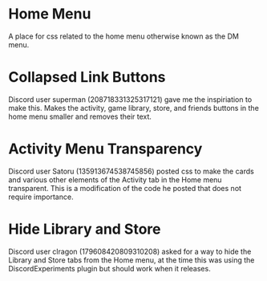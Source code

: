 # Home Menu

<div>A place for css related to the home menu otherwise known as the DM menu.</div>

# Collapsed Link Buttons

<div>Discord user superman (208718331325317121) gave me the inspiriation to make this. Makes the activity, game library, store, and friends buttons in the home menu smaller and removes their text.</div>

# Activity Menu Transparency

<div>Discord user Satoru (135913674538745856) posted css to make the cards and various other elements of the Activity tab in the Home menu transparent. This is a modification of the code he posted that does not require importance.</div>

# Hide Library and Store

<div>Discord user clragon (179608420809310208) asked for a way to hide the Library and Store tabs from the Home menu, at the time this was using the DiscordExperiments plugin but should work when it releases.</div>
